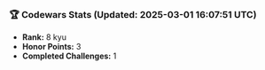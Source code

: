 ### 🏆 Codewars Stats (Updated: 2025-03-01 16:07:51 UTC)

- **Rank:** 8 kyu
- **Honor Points:** 3
- **Completed Challenges:** 1
